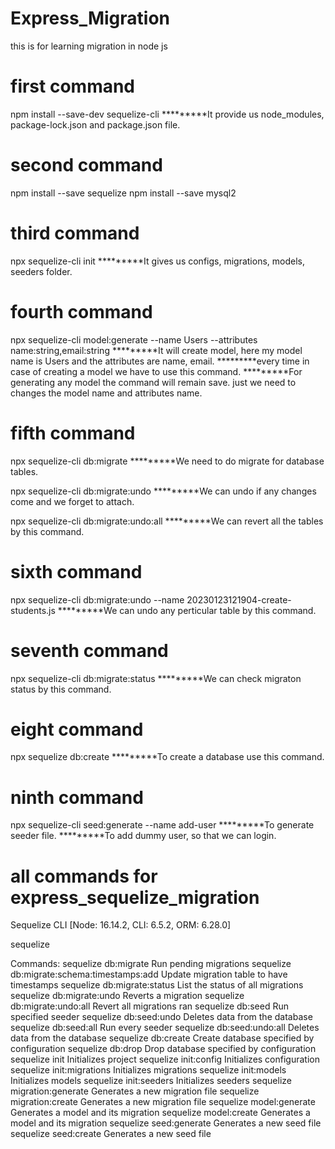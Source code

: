 # Express_Migration
this is for learning migration in node js

# first command
npm install --save-dev sequelize-cli
*********It provide us node_modules, package-lock.json and package.json file.

# second command
npm install --save sequelize
npm install --save mysql2

# third command
npx sequelize-cli init
*********It gives us configs, migrations, models, seeders folder.

# fourth command
npx sequelize-cli model:generate --name Users --attributes name:string,email:string
*********It will create model, here my model name is Users and the attributes are name, email.
*********every time in case of creating a model we have to use this command.
*********For generating any model the command will remain save. just we need to changes the model name and attributes name.

# fifth command
npx sequelize-cli db:migrate
*********We need to do migrate for database tables.

npx sequelize-cli db:migrate:undo
*********We can undo if any changes come and we forget to attach.

npx sequelize-cli db:migrate:undo:all
*********We can revert all the tables by this command.

# sixth command
npx sequelize-cli db:migrate:undo --name 20230123121904-create-students.js
*********We can undo any perticular table by this command.

# seventh command
npx sequelize-cli db:migrate:status
*********We can check migraton status by this command.

# eight command
npx sequelize db:create
*********To create a database use this command.

# ninth command
npx sequelize-cli seed:generate --name add-user
*********To generate seeder file. 
*********To add dummy user, so that we can login.

# all commands for express_sequelize_migration
Sequelize CLI [Node: 16.14.2, CLI: 6.5.2, ORM: 6.28.0]

sequelize <command>

Commands:
  sequelize db:migrate                        Run pending migrations
  sequelize db:migrate:schema:timestamps:add  Update migration table to have timestamps
  sequelize db:migrate:status                 List the status of all migrations
  sequelize db:migrate:undo                   Reverts a migration
  sequelize db:migrate:undo:all               Revert all migrations ran
  sequelize db:seed                           Run specified seeder
  sequelize db:seed:undo                      Deletes data from the database
  sequelize db:seed:all                       Run every seeder
  sequelize db:seed:undo:all                  Deletes data from the database
  sequelize db:create                         Create database specified by configuration
  sequelize db:drop                           Drop database specified by configuration
  sequelize init                              Initializes project
  sequelize init:config                       Initializes configuration
  sequelize init:migrations                   Initializes migrations
  sequelize init:models                       Initializes models
  sequelize init:seeders                      Initializes seeders
  sequelize migration:generate                Generates a new migration file
  sequelize migration:create                  Generates a new migration file
  sequelize model:generate                    Generates a model and its migration
  sequelize model:create                      Generates a model and its migration
  sequelize seed:generate                     Generates a new seed file
  sequelize seed:create                       Generates a new seed file
